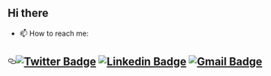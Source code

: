 ## Hi there

- 📫 How to reach me: 
<h2 id="twitter-badge--linkedin-badge-gmail-badge" style="position:relative;"><a href="#twitter-badge--linkedin-badge-gmail-badge" aria-label="twitter badge  linkedin badge gmail badge permalink" class="anchor before"><svg aria-hidden="true" focusable="false" height="16" version="1.1" viewBox="0 0 16 16" width="16"><path fill-rule="evenodd" d="M4 9h1v1H4c-1.5 0-3-1.69-3-3.5S2.55 3 4 3h4c1.45 0 3 1.69 3 3.5 0 1.41-.91 2.72-2 3.25V8.59c.58-.45 1-1.27 1-2.09C10 5.22 8.98 4 8 4H4c-.98 0-2 1.22-2 2.5S3 9 4 9zm9-3h-1v1h1c1 0 2 1.22 2 2.5S13.98 12 13 12H9c-.98 0-2-1.22-2-2.5 0-.83.42-1.64 1-2.09V6.25c-1.09.53-2 1.84-2 3.25C6 11.31 7.55 13 9 13h4c1.45 0 3-1.69 3-3.5S14.5 6 13 6z"></path></svg></a><a href="https://twitter.com/_sheetal_p"><img src="https://img.shields.io/badge/-Sheetal_Pandey-1ca0f1?style=flat-square&logo=twitter&logoColor=white&link=https://twitter.com/_sheetal_p" alt="Twitter Badge"></a>  <a href="https://www.linkedin.com/in/sheetal-a1019/"><img src="https://img.shields.io/badge/-Sheetal_Pandey-blue?style=flat-square&logo=Linkedin&logoColor=white&link=https:https://www.linkedin.com/in/sheetal-a1019/" alt="Linkedin Badge"></a> <a href="mailto:pandeysheetal777@gmail.com"><img src="https://img.shields.io/badge/-pandeysheetal777@gmail.com-c14438?style=flat-square&logo=Gmail&logoColor=white&link=mailto:pandeysheetal777@gmail.com" alt="Gmail Badge"></a></h2>
